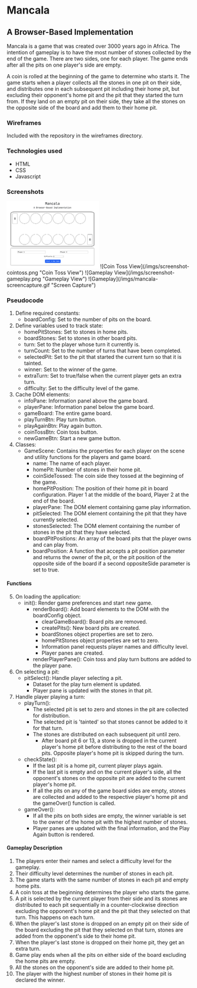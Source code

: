 # Mancala
## A Browser-Based Implementation
Mancala is a game that was created over 3000 years ago in Africa. The intention of gameplay is to have the most number of stones collected by the end of the game. There are two sides, one for each player. The game ends after all the pits on one player's side are empty.

A coin is rolled at the beginning of the game to determine who starts it. The game starts when a player collects all the stones in one pit on their side, and distributes one in each subsequent pit including their home pit, but excluding their opponent's home pit and the pit that they started the turn from. If they land on an empty pit on their side, they take all the stones on the opposite side of the board and add them to their home pit.

### Wireframes
Included with the repository in the wireframes directory.

### Technologies used
- HTML
- CSS
- Javascript

### Screenshots
<img src="/imgs/screenshot-start.png" width="250" alt="Start View" />
![Coin Toss View](/imgs/screenshot-cointoss.png "Coin Toss View")
![Gameplay View](/imgs/screenshot-gameplay.png "Gameplay View")
![Gameplay](/imgs/mancala-screencapture.gif "Screen Capture")

### Pseudocode
1. Define required constants:
    - boardConfig: Set to the number of pits on the board.
2. Define variables used to track state:
    - homePitStones: Set to stones in home pits.
    - boardStones: Set to stones in other board pits.
    - turn: Set to the player whose turn it currently is.
    - turnCount: Set to the number of turns that have been completed.
    - selectedPit: Set to the pit that started the current turn so that it is tainted.
    - winner: Set to the winner of the game.
    - extraTurn: Set to true/false when the current player gets an extra turn.
    - difficulty: Set to the difficulty level of the game.
3. Cache DOM elements:
    - infoPane: Information panel above the game board.
    - playerPane: Information panel below the game board.
    - gameBoard: The entire game board.
    - playTurnBtn: Play turn button.
    - playAgainBtn: Play again button.
    - coinTossBtn: Coin toss button.
    - newGameBtn: Start a new game button.
4. Classes:
    - GameScene: Contains the properties for each player on the scene and utility functions for the players and game board.
      - name: The name of each player.
      - homePit: Number of stones in their home pit.
      - coinSideTossed: The coin side they tossed at the beginning of the game.
      - homePitPosition: The position of their home pit in board configuration. Player 1 at the middle of the board, Player 2 at the end of the board.
      - playerPane: The DOM element containing game play information.
      - pitSelected: The DOM element containing the pit that they have currently selected.
      - stonesSelected: The DOM element containing the number of stones in the pit that they have selected.
      - boardPitPositions: An array of the board pits that the player owns and can play from.
      - boardPosition: A function that accepts a pit position parameter and returns the owner of the pit, or the pit position of the opposite side of the board if a second oppositeSide parameter is set to true.

#### Functions
5. On loading the application:
    - init(): Render game preferences and start new game.
      - renderBoard(): Add board elements to the DOM with the boardConfig object.
        - clearGameBoard(): Board pits are removed.
        - createPits(): New board pits are created.
        - boardStones object properties are set to zero.
        - homePitStones object properties are set to zero.
        - Information panel requests player names and difficulty level.
        - Player panes are created.
      - renderPlayerPane(): Coin toss and play turn buttons are added to the player pane.
6. On selecting a pit:
    - pitSelect(): Handle player selecting a pit.
      - Dataset for the play turn element is updated.
      - Player pane is updated with the stones in that pit.
7. Handle player playing a turn:
    - playTurn():
      - The selected pit is set to zero and stones in the pit are collected for distribution.
      - The selected pit is 'tainted' so that stones cannot be added to it for that turn.
      - The stones are distributed on each subsequent pit until zero.
        - After board pit 6 or 13, a stone is dropped in the current player's home pit before distributing to the rest of the board pits. Opposite player's home pit is skipped during the turn.
    - checkState():
      - If the last pit is a home pit, current player plays again.
      - If the last pit is empty and on the current player's side, all the opponent's stones on the opposite pit are added to the current player's home pit.
      - If all the pits on any of the game board sides are empty, stones are collected and added to the respective player's home pit and the gameOver() function is called.
    - gameOver():
      - If all the pits on both sides are empty, the winner variable is set to the owner of the home pit with the highest number of stones.
      - Player panes are updated with the final information, and the Play Again button is rendered.

#### Gameplay Description
1. The players enter their names and select a difficulty level for the gameplay.
2. Their difficulty level determines the number of stones in each pit.
3. The game starts with the same number of stones in each pit and empty home pits.
4. A coin toss at the beginning determines the player who starts the game. 
5. A pit is selected by the current player from their side and its stones are distributed to each pit sequentially in a counter-clockwise direction excluding the opponent's home pit and the pit that they selected on that turn. This happens on each turn.
6. When the player's last stone is dropped on an empty pit on their side of the board excluding the pit that they selected on that turn, stones are added from the opponent's side to their home pit.
7. When the player's last stone is dropped on their home pit, they get an extra turn.
8. Game play ends when all the pits on either side of the board excluding the home pits are empty.
9. All the stones on the opponent's side are added to their home pit.
10. The player with the highest number of stones in their home pit is declared the winner. 
